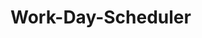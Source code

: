 # Work-Day-Scheduler

<!-- Create two .js files

input the moment.js download

connect it with the script.js

display the date and time on the screen

add timeblocks

color code the blocks with past, present, and future

Enter an event inside individual timeblocks

add a save button to save to local storage

keep saved events even when page is refreshed -->

